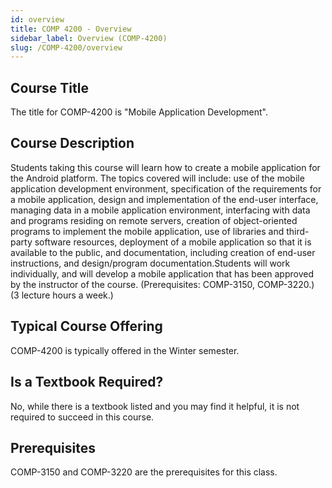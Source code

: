 ```yaml
---
id: overview
title: COMP 4200 - Overview
sidebar_label: Overview (COMP-4200)
slug: /COMP-4200/overview
---
```


## Course Title

The title for COMP-4200 is "Mobile Application Development".

## Course Description

Students taking this course will learn how to create a mobile application for the Android platform. The topics covered will include: use of the mobile application development environment, specification of the requirements for a mobile application, design and implementation of the end-user interface, managing data in a mobile application environment, interfacing with data and programs residing on remote servers, creation of object-oriented programs to implement the mobile application, use of libraries and third-party software resources, deployment of a mobile application so that it is available to the public, and documentation, including creation of end-user instructions, and design/program documentation.Students will work individually, and will develop a mobile application that has been approved by the instructor of the course. (Prerequisites: COMP-3150, COMP-3220.) (3 lecture hours a week.)

## Typical Course Offering

COMP-4200 is typically offered in the Winter semester.

## Is a Textbook Required?

No, while there is a textbook listed and you may find it helpful, it is not required to succeed in this course.

## Prerequisites

COMP-3150 and COMP-3220 are the prerequisites for this class.

